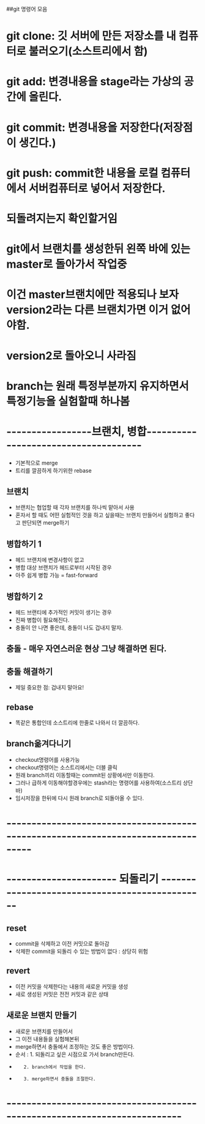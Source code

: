 ##git 명령어 모음
# git clone: 깃 서버에 만든 저장소를 내 컴퓨터로 불러오기(소스트리에서 함)
# git add: 변경내용을 stage라는 가상의 공간에 올린다.
# git commit: 변경내용을 저장한다(저장점이 생긴다.)
# git push: commit한 내용을 로컬 컴퓨터에서 서버컴퓨터로 넣어서 저장한다.


# 되돌려지는지 확인할거임
# git에서 브랜치를 생성한뒤 왼쪽 바에 있는 master로 돌아가서 작업중
# 이건 master브랜치에만 적용되나 보자 version2라는 다른 브랜치가면 이거 없어야함.

# version2로 돌아오니 사라짐
# branch는 원래 특정부분까지 유지하면서 특정기능을 실험할때 하나봄

# -----------------브랜치, 병합-------------------------------------

- 기본적으로 merge
- 트리를 깔끔하게 하기위한 rebase

## 브랜치
 - 브랜치는 협업할 때 각자 브랜치를 하나씩 맡아서 사용
 - 혼자서 할 때도 어떤 실험적인 것을 하고 싶을때는 브랜치 만들어서 실험하고 좋다고      판단되면 merge하기


## 병합하기 1 
- 헤드 브랜치에 변경사항이 없고
- 병합 대상 브랜치가 헤드로부터 시작된 경우
- 아주 쉽게 병합 가능 = fast-forward

## 병합하기 2
- 헤드 브랜티에 추가적인 커밋이 생기는 경우
- 진짜 병합이 필요해진다.
- 충돌이 안 나면 좋은데, 충돌이 나도 겁내지 말자.

## 충돌 - 매우 자연스러운 현상 그냥 해결하면 된다.
## 충돌 해결하기
- 제일 중요한 점: 겁내지 말아요!

## rebase
- 똑같은 통합인데 소스트리에 한줄로 나와서 더 깔끔하다.

## branch옮겨다니기
- checkout명령어를 사용가능
- checkout명령어는 소스트리에서는 더블 클릭
- 원래 branch끼리 이동할때는 commit된 상황에서만 이동한다.
- 그러나 급하게 이동해야할경우에는 stash라는 명령어를 사용하여(소스트리 상단 바)
- 임시저장을 한뒤에 다시 원래 branch로 되돌아올 수 있다.



# ---------------------------------------------------------------------------------

# ---------------------- 되돌리기 -----------------------------------------------
## reset
- commit을 삭제하고 이전 커밋으로 돌아감
- 삭제한 commit을 되돌리 수 있는 방법이 없다 : 상당히 위험

## revert
- 이전 커밋을 삭제한다는 내용의 새로운 커밋을 생성
- 새로 생성된 커밋은 전전 커밋과 같은 상태

## 새로운 브랜치 만들기
- 새로운 브랜치를 만들어서 
- 그 이전 내용들을 실험해본뒤
- merge하면서 충돌에서 조정하는 것도 좋은 방법이다.
- 순서 : 1. 되돌리고 싶은 시점으로 가서 branch만든다.
-        2. branch에서 작업을 한다.
-        3. merge하면서 충돌을 조절한다.

# -------------------------------------------------------------------------



 
